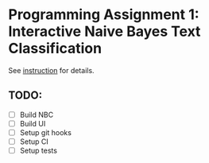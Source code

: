 # Programming Assignment 1: Interactive Naive Bayes Text Classification

See [instruction](instructions.pdf) for details.

## TODO:

- [ ] Build NBC
- [ ] Build UI
- [ ] Setup git hooks
- [ ] Setup CI
- [ ] Setup tests

